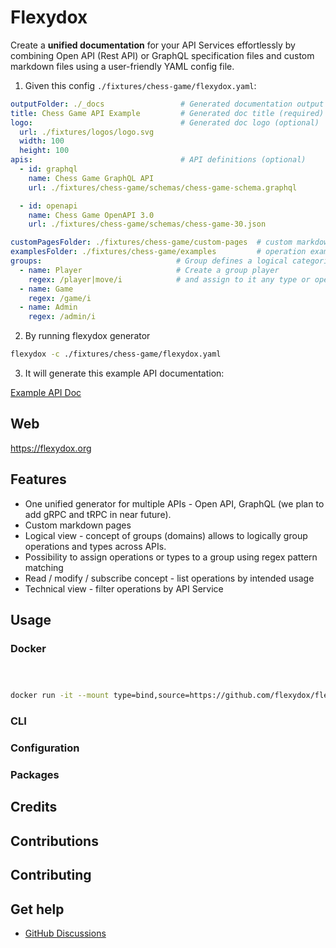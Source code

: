# Flexydox

 Create a **unified documentation** for your API Services effortlessly by combining Open API (Rest API) or GraphQL specification files and custom markdown files using a user-friendly YAML config file.

1. Given this config `./fixtures/chess-game/flexydox.yaml`: 

```yaml
outputFolder: ./_docs                 # Generated documentation output folder (required)
title: Chess Game API Example         # Generated doc title (required)
logo:                                 # Generated doc logo (optional)
  url: ./fixtures/logos/logo.svg     
  width: 100
  height: 100
apis:                                 # API definitions (optional)
  - id: graphql
    name: Chess Game GraphQL API
    url: ./fixtures/chess-game/schemas/chess-game-schema.graphql

  - id: openapi
    name: Chess Game OpenAPI 3.0
    url: ./fixtures/chess-game/schemas/chess-game-30.json 

customPagesFolder: ./fixtures/chess-game/custom-pages  # custom markdown files folder (optional)
examplesFolder: ./fixtures/chess-game/examples         # operation examples folder (optional)
groups:                              # Group defines a logical categorization of operation or type
  - name: Player                     # Create a group player
    regex: /player|move/i            # and assign to it any type or operation name matching regex 
  - name: Game
    regex: /game/i
  - name: Admin
    regex: /admin/i
```

2. By running flexydox generator
```bash
flexydox -c ./fixtures/chess-game/flexydox.yaml
```

3. It will generate this example API documentation:

[Example API Doc](http://fxdx-chess.s3-website.eu-central-1.amazonaws.com/doc/overview/)





## Web

https://flexydox.org


## Features
- One unified generator for multiple APIs - Open API, GraphQL (we plan to add gRPC and tRPC in near future).
- Custom markdown pages
- Logical view - concept of groups (domains) allows to logically group operations and types across APIs.
- Possibility to assign operations or types to a group using regex pattern matching
- Read / modify / subscribe concept - list operations by intended usage
- Technical view - filter operations by API Service


## Usage

### Docker




```bash



docker run -it --mount type=bind,source=https://github.com/flexydox/flexydox/tree/main/fixtures/chess-game,target=/app/fixtures flexydox/flexydox bash


```


### CLI



### Configuration








### Packages

## Credits

## Contributions

## Contributing

## Get help

- [GitHub Discussions](https://github.com/flexydox/flexydox/discussions)
